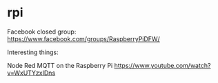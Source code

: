 # rpi

Facebook closed group:
https://www.facebook.com/groups/RaspberryPiDFW/


Interesting things:

Node Red MQTT on the Raspberry Pi https://www.youtube.com/watch?v=WxUTYzxIDns
